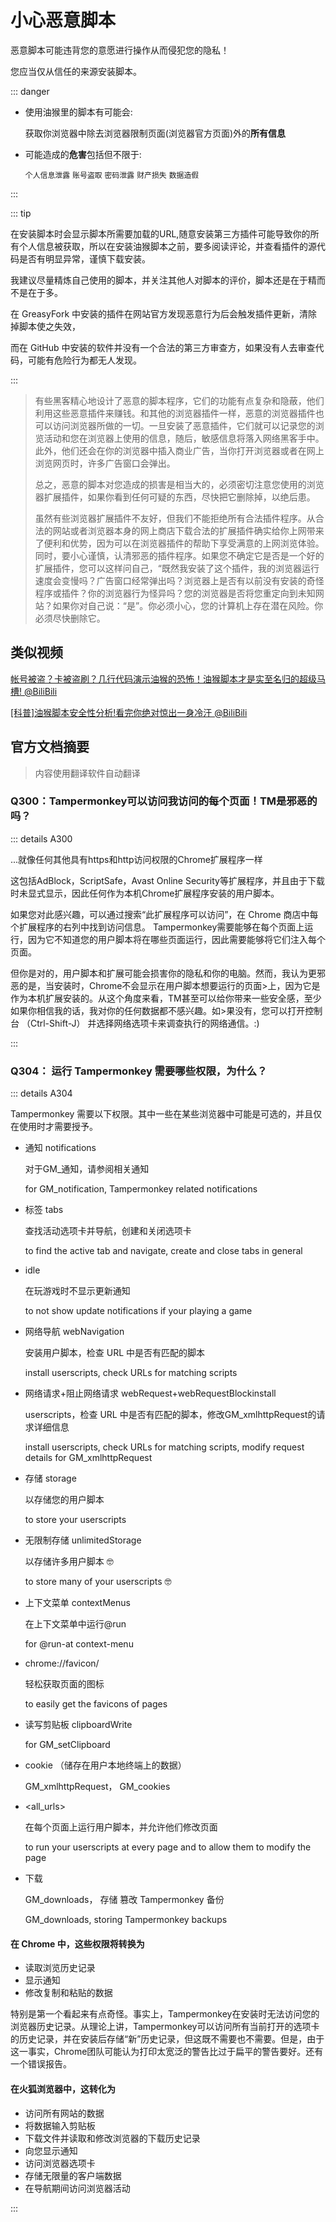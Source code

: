 # 小心恶意脚本

恶意脚本可能违背您的意愿进行操作从而侵犯您的隐私！

您应当仅从信任的来源安装脚本。

::: danger

- 使用油猴里的脚本有可能会:

    获取你浏览器中除去浏览器限制页面(浏览器官方页面)外的**所有信息**

- 可能造成的**危害**包括但不限于:

    `个人信息泄露` `账号盗取` `密码泄露` `财产损失` `数据造假`

:::

::: tip

在安装脚本时会显示脚本所需要加载的URL,随意安装第三方插件可能导致你的所有个人信息被获取，所以在安装油猴脚本之前，要多阅读评论，并查看插件的源代码是否有明显异常，谨慎下载安装。

我建议尽量精炼自己使用的脚本，并关注其他人对脚本的评价，脚本还是在于精而不是在于多。

在 GreasyFork 中安装的插件在网站官方发现恶意行为后会触发插件更新，清除掉脚本使之失效，

而在 GitHub 中安装的软件并没有一个合法的第三方审查方，如果没有人去审查代码，可能有危险行为都无人发现。

:::

>有些黑客精心地设计了恶意的脚本程序，它们的功能有点复杂和隐蔽，他们利用这些恶意插件来赚钱。和其他的浏览器插件一样，恶意的浏览器插件也可以访问浏览器所做的一切。一旦安装了恶意插件，它们就可以记录您的浏览活动和您在浏览器上使用的信息，随后，敏感信息将落入网络黑客手中。此外，他们还会在你的浏览器中插入商业广告，当你打开浏览器或者在网上浏览网页时，许多广告窗口会弹出。
>
>总之，恶意的脚本对您造成的损害是相当大的，必须密切注意您使用的浏览器扩展插件，如果你看到任何可疑的东西，尽快把它删除掉，以绝后患。
>
>虽然有些浏览器扩展插件不友好，但我们不能拒绝所有合法插件程序。从合法的网站或者浏览器本身的网上商店下载合法的扩展插件确实给你上网带来了便利和优势，因为可以在浏览器插件的帮助下享受满意的上网浏览体验。同时，要小心谨慎，认清邪恶的插件程序。如果您不确定它是否是一个好的扩展插件，您可以这样问自己，“既然我安装了这个插件，我的浏览器运行速度会变慢吗？广告窗口经常弹出吗？浏览器上是否有以前没有安装的奇怪程序或插件？你的浏览器行为怪异吗？您的浏览器是否将您重定向到未知网站？如果你对自己说：“是”。你必须小心，您的计算机上存在潜在风险。你必须尽快删除它。

## 类似视频

[帐号被盗？卡被盗刷？几行代码演示油猴的恐怖！油猴脚本才是实至名归的超级马槽! @BiliBili](https://www.bilibili.com/video/av638248302)

[[科普]油猴脚本安全性分析!看完你绝对惊出一身冷汗 @BiliBili](https://www.bilibili.com/video/av671990095/)

## 官方文档摘要

>内容使用翻译软件自动翻译

### Q300：Tampermonkey可以访问我访问的每个页面！TM是邪恶的吗？

::: details A300

...就像任何其他具有https和http访问权限的Chrome扩展程序一样

这包括AdBlock，ScriptSafe，Avast Online Security等扩展程序，并且由于下载时未显式显示，因此任何作为本机Chrome扩展程序安装的用户脚本。

如果您对此感兴趣，可以通过搜索“此扩展程序可以访问”，在 Chrome 商店中每个扩展程序的右列中找到访问信息。
Tampermonkey需要能够在每个页面上运行，因为它不知道您的用户脚本将在哪些页面运行，因此需要能够将它们注入每个页面。

但你是对的，用户脚本和扩展可能会损害你的隐私和你的电脑。然而，我认为更邪恶的是，当安装时，Chrome不会显示在用户脚本想要运行的页面>上，因为它是作为本机扩展安装的。从这个角度来看，TM甚至可以给你带来一些安全感，至少如果你相信我的话，我对你的任何数据都不感兴趣。如>果没有，您可以打开控制台 （Ctrl-Shift-J） 并选择网络选项卡来调查执行的网络通信。:)

:::

### Q304： 运行 Tampermonkey 需要哪些权限，为什么？

::: details A304

Tampermonkey 需要以下权限。其中一些在某些浏览器中可能是可选的，并且仅在使用时才需要授予。

- 通知 notifications

    对于GM_通知，请参阅相关通知

    for GM_notification, Tampermonkey related notifications

- 标签 tabs

    查找活动选项卡并导航，创建和关闭选项卡

    to find the active tab and navigate, create and close tabs in general

- idle

    在玩游戏时不显示更新通知

    to not show update notifications if your playing a game

- 网络导航 webNavigation

    安装用户脚本，检查 URL 中是否有匹配的脚本

    install userscripts, check URLs for matching scripts

- 网络请求+阻止网络请求 webRequest+webRequestBlockinstall

    userscripts，检查 URL 中是否有匹配的脚本，修改GM_xmlhttpRequest的请求详细信息

    install userscripts, check URLs for matching scripts, modify request details for GM_xmlhttpRequest

- 存储 storage

    以存储您的用户脚本

    to store your userscripts

- 无限制存储 unlimitedStorage

    以存储许多用户脚本 🤓

    to store many of your userscripts 🤓

- 上下文菜单 contextMenus

    在上下文菜单中运行@run

    for @run-at context-menu

- chrome://favicon/

    轻松获取页面的图标

    to easily get the favicons of pages

- 读写剪贴板 clipboardWrite

    for GM_setClipboard

- cookie （储存在用户本地终端上的数据）

    GM_xmlhttpRequest， GM_cookies

- \<all_urls\>

    在每个页面上运行用户脚本，并允许他们修改页面

    to run your userscripts at every page and to allow them to modify the page

- 下载

    GM_downloads， 存储 篡改 Tampermonkey 备份

    GM_downloads, storing Tampermonkey backups

#### 在 Chrome 中，这些权限将转换为

- 读取浏览历史记录
- 显示通知
- 修改复制和粘贴的数据

特别是第一个看起来有点奇怪。事实上，Tampermonkey在安装时无法访问您的浏览器历史记录。从理论上讲，Tampermonkey可以访问所有当前打开的选项卡的历史记录，并在安装后存储“新”历史记录，但这既不需要也不需要。但是，由于这一事实，Chrome团队可能认为打印太宽泛的警告比过于扁平的警告要好。还有一个错误报告。

#### 在火狐浏览器中，这转化为

- 访问所有网站的数据
- 将数据输入剪贴板
- 下载文件并读取和修改浏览器的下载历史记录
- 向您显示通知
- 访问浏览器选项卡
- 存储无限量的客户端数据
- 在导航期间访问浏览器活动

:::
